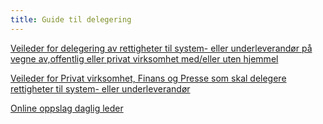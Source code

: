 ```yaml
---
title: Guide til delegering
---
```

[Veileder for delegering av rettigheter til system- eller underleverandør på vegne av,offentlig eller privat virksomhet med/eller uten hjemmel](https://www.skatteetaten.no/globalassets/deling/nye-sider/18032024-hvordan-delegere-rettigheter-til-systemleverandor-pa-vegne-av-offentlig-med-og-uten-hjemmel.pdf)

[Veileder for Privat virksomhet, Finans og Presse som skal delegere rettigheter til system- eller underleverandør](https://www.skatteetaten.no/globalassets/deling/nye-sider/hvordan-delegere-rettighet-til-systemleverandor--pa-vegne-av-privat-virksomhet.pdf)

[Online oppslag daglig leder](https://skatteetaten.github.io/folkeregisteret-api-dokumentasjon/dokumenter/onlineoppslag.pdf)
